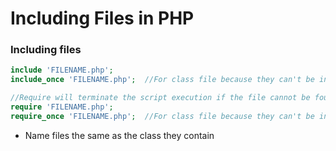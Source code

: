 # Including Files in PHP

### Including files

```php
include 'FILENAME.php';
include_once 'FILENAME.php';  //For class file because they can't be included more than once

//Require will terminate the script execution if the file cannot be found
require 'FILENAME.php';
require_once 'FILENAME.php';  //For class file because they can't be included more than once

```

- Name files the same as the class they contain
